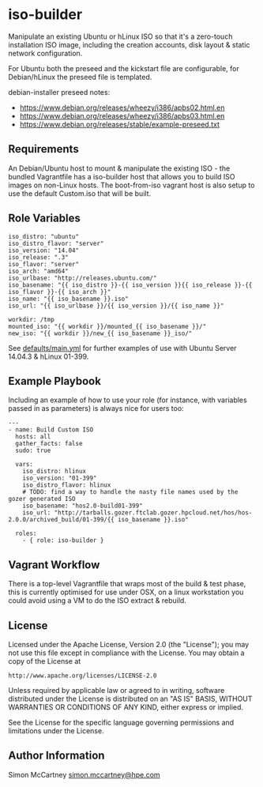 iso-builder
=========

Manipulate an existing Ubuntu or hLinux ISO so that it's a zero-touch installation ISO image, including the creation accounts, disk layout & static network configuration.

For Ubuntu both the preseed and the kickstart file are configurable, for Debian/hLinux the preseed file is templated.

debian-installer preseed notes:
* https://www.debian.org/releases/wheezy/i386/apbs02.html.en
* https://www.debian.org/releases/wheezy/i386/apbs03.html.en
* https://www.debian.org/releases/stable/example-preseed.txt

Requirements
------------

An Debian/Ubuntu host to mount & manipulate the existing ISO - the bundled Vagrantfile has a iso-builder host that allows you to build ISO images on non-Linux hosts.  The boot-from-iso vagrant host is also setup to use the default Custom.iso that will be built.

Role Variables
--------------

	iso_distro: "ubuntu"
	iso_distro_flavor: "server"
	iso_version: "14.04"
	iso_release: ".3"
	iso_flavor: "server"
	iso_arch: "amd64"
	iso_urlbase: "http://releases.ubuntu.com/"
	iso_basename: "{{ iso_distro }}-{{ iso_version }}{{ iso_release }}-{{ iso_flavor }}-{{ iso_arch }}"
	iso_name: "{{ iso_basename }}.iso"
	iso_url: "{{ iso_urlbase }}/{{ iso_version }}/{{ iso_name }}"
	
	workdir: /tmp
	mounted_iso: "{{ workdir }}/mounted_{{ iso_basename }}/"
	new_iso: "{{ workdir }}/new_{{ iso_basename }}_iso/"

See [defaults/main.yml](defaults/main.yml) for further examples of use with Ubuntu Server 14.04.3 & hLinux 01-399.

Example Playbook
----------------

Including an example of how to use your role (for instance, with variables passed in as parameters) is always nice for users too:
	
	---
	- name: Build Custom ISO
	  hosts: all
	  gather_facts: false
	  sudo: true
	
	  vars:
	    iso_distro: hlinux
	    iso_version: "01-399"
	    iso_distro_flavor: hlinux
	    # TODO: find a way to handle the nasty file names used by the gozer generated ISO
	    iso_basename: "hos2.0-build01-399"
	    iso_url: "http://tarballs.gozer.ftclab.gozer.hpcloud.net/hos/hos-2.0.0/archived_build/01-399/{{ iso_basename }}.iso"
	
	  roles:
	    - { role: iso-builder }

Vagrant Workflow
----------------
There is a top-level Vagrantfile that wraps most of the build & test phase, this is currently optimised for use under OSX, on a linux workstation you could avoid using a VM to do the ISO extract & rebuild.

License
-------

Licensed under the Apache License, Version 2.0 (the "License");
you may not use this file except in compliance with the License.
You may obtain a copy of the License at

    http://www.apache.org/licenses/LICENSE-2.0

Unless required by applicable law or agreed to in writing, software
distributed under the License is distributed on an "AS IS" BASIS,
WITHOUT WARRANTIES OR CONDITIONS OF ANY KIND, either express or
implied.

See the License for the specific language governing permissions and
limitations under the License.

Author Information
------------------

Simon McCartney simon.mccartney@hpe.com